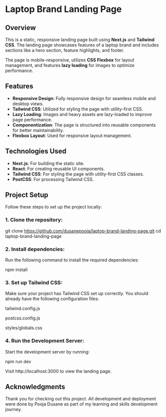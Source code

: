 # Laptop Brand Landing Page

## Overview

This is a static, responsive landing page built using **Next.js** and **Tailwind CSS**. The landing page showcases features of a laptop brand and includes sections like a hero section, feature highlights, and footer.

The page is mobile-responsive, utilizes **CSS Flexbox** for layout management, and features **lazy loading** for images to optimize performance. 

## Features

- **Responsive Design**: Fully responsive design for seamless mobile and desktop views.
- **Tailwind CSS**: Utilized for styling the page with utility-first CSS.
- **Lazy Loading**: Images and heavy assets are lazy-loaded to improve page performance.
- **Componentization**: The page is structured into reusable components for better maintainability.
- **Flexbox Layout**: Used for responsive layout management.

## Technologies Used

- **Next.js**: For building the static site.
- **React**: For creating reusable UI components.
- **Tailwind CSS**: For styling the page with utility-first CSS classes.
- **PostCSS**: For processing Tailwind CSS.

## Project Setup

Follow these steps to set up the project locally:

### 1. Clone the repository:

git clone https://github.com/dusanepooja/laptop-brand-landing-page.git
cd laptop-brand-landing-page

### 2. Install dependencies:
Run the following command to install the required dependencies:

npm install
### 3. Set up Tailwind CSS:
Make sure your project has Tailwind CSS set up correctly. You should already have the following configuration files:

tailwind.config.js

postcss.config.js

styles/globals.css

### 4. Run the Development Server:
Start the development server by running:

npm run dev

Visit http://localhost:3000 to view the landing page.


## Acknowledgments

Thank you for checking out this project. All development and deployment were done by Pooja Dusane as part of my learning and skills development journey.
